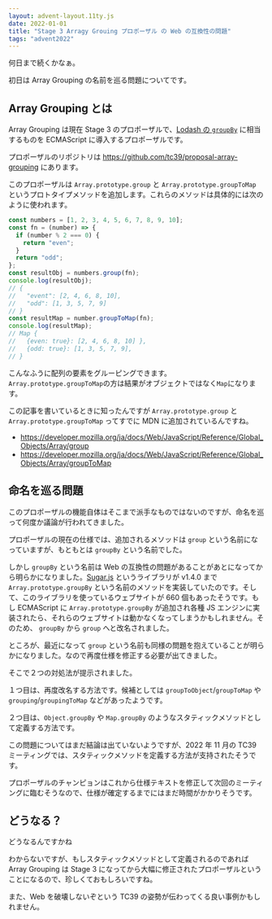 ```yaml
---
layout: advent-layout.11ty.js
date: 2022-01-01
title: "Stage 3 Arragy Grouing プロポーザル の Web の互換性の問題"
tags: "advent2022"
---
```


何日まで続くかなぁ。

初日は Array Grouping の名前を巡る問題についてです。

## Array Grouping とは

Array Grouping は現在 Stage 3 のプロポーザルで、[Lodash の `groupBy`](https://lodash.com/docs/#groupBy) に相当するものを ECMAScript に導入するプロポーザルです。

プロポーザルのリポジトリは https://github.com/tc39/proposal-array-grouping にあります。

このプロポーザルは `Array.prototype.group` と `Array.prototype.groupToMap` というプロトタイプメソッドを追加します。これらのメソッドは具体的には次のように使われます。

```js
const numbers = [1, 2, 3, 4, 5, 6, 7, 8, 9, 10];
const fn = (number) => {
  if (number % 2 === 0) {
    return "even";
  }
  return "odd";
};
const resultObj = numbers.group(fn);
console.log(resultObj);
// {
//   "event": [2, 4, 6, 8, 10],
//   "odd": [1, 3, 5, 7, 9]
// }
const resultMap = number.groupToMap(fn);
console.log(resultMap);
// Map {
//   {even: true}: [2, 4, 6, 8, 10] },
//   {odd: true}: [1, 3, 5, 7, 9],
// }
```

こんなふうに配列の要素をグルーピングできます。`Array.prototype.groupToMap`の方は結果がオブジェクトではなく`Map`になります。

この記事を書いているときに知ったんですが `Array.prototype.group` と `Array.prototype.groupToMap` ってすでに MDN に追加されているんですね。

- https://developer.mozilla.org/ja/docs/Web/JavaScript/Reference/Global_Objects/Array/group
- https://developer.mozilla.org/ja/docs/Web/JavaScript/Reference/Global_Objects/Array/groupToMap

## 命名を巡る問題

このプロポーザルの機能自体はそこまで派手なものではないのですが、命名を巡って何度か議論が行われてきました。

プロポーザルの現在の仕様では、追加されるメソッドは `group` という名前になっていますが、もともとは `groupBy` という名前でした。

しかし `groupBy` という名前は Web の互換性の問題があることがあとになってから明らかになりました。[Sugar.js](https://sugarjs.com/) というライブラリが v1.4.0 まで `Array.prototype.groupBy` という名前のメソッドを実装していたのです。そして、このライブラリを使っているウェブサイトが 660 個もあったそうです。もし ECMAScript に `Array.prototype.groupBy` が追加され各種 JS エンジンに実装されたら、それらのウェブサイトは動かなくなってしまうかもしれません。そのため、 `groupBy` から `group` へと改名されました。

ところが、最近になって `group` という名前も同様の問題を抱えていることが明らかになりました。なので再度仕様を修正する必要が出てきました。

そこで２つの対処法が提示されました。

１つ目は、再度改名する方法です。候補としては `groupToObject`/`groupToMap` や `grouping`/`groupingToMap` などがあったようです。

２つ目は、`Object.groupBy` や `Map.groupBy` のようなスタティックメソッドとして定義する方法です。

この問題についてはまだ結論は出ていないようですが、2022 年 11 月の TC39 ミーティングでは、スタティックメソッドを定義する方法が支持されたそうです。

プロポーザルのチャンピョンはこれから仕様テキストを修正して次回のミーティングに臨むそうなので、仕様が確定するまでにはまだ時間がかかりそうです。

## どうなる？

どうなるんですかね

わからないですが、もしスタティックメソッドとして定義されるのであれば Array Grouping は Stage 3 になってから大幅に修正されたプロポーザルということになるので、珍しくておもしろいですね。

また、Web を破壊しないぞという TC39 の姿勢が伝わってくる良い事例かもしれません。
